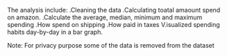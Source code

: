 The analysis include:
.Cleaning the data
.Calculating toatal amaount spend on amazon. 
.Calculate the average, median, minimum and maximum spending
.How spend on shipping
.How paid in taxes 
V.isualized spending habits day-by-day in a bar graph.

Note: For privacy purpose some of the data is removed from the dataset
